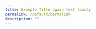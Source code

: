 ```yaml
---
title: Example Title again test toasty
permalink: /default/permalink
description: ""
---
```






















